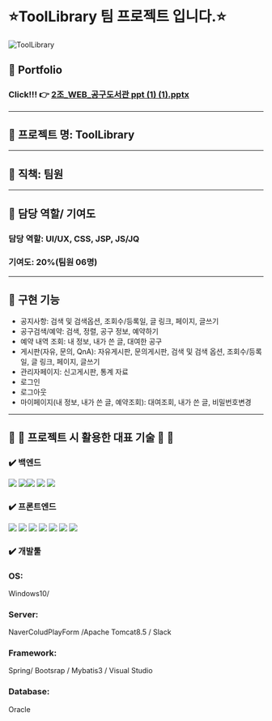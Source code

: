 #  :star:ToolLibrary 팀 프로젝트 입니다.:star:

![ToolLibrary](https://user-images.githubusercontent.com/89379902/211279145-64180acb-fd8f-4255-93bc-b9a0f55eb7ac.png)

## :purple_heart: Portfolio
### Click!!! :point_right: [2조_WEB_공구도서관 ppt  (1) (1).pptx](https://github.com/jisun22/ToolLibrary/files/10343058/2._WEB_.ppt.1.1.pptx)

*********************************************

## :purple_heart: 프로젝트 명: ToolLibrary

*********************************************

## :purple_heart: 직책: 팀원

*********************************************

## :purple_heart: 담당 역할/ 기여도<br/>
### 담당 역할: UI/UX, CSS, JSP, JS/JQ <br/>
### 기여도: 20%(팀원 06명)

*********************************************

## :purple_heart: 구현 기능
- 공지사항: 검색 및 검색옵션, 조회수/등록일, 글 링크, 페이지, 글쓰기 <br/>
- 공구검색/예약: 검색, 정렬, 공구 정보, 예약하기 <br/>
- 예약 내역 조회: 내 정보, 내가 쓴 글, 대여한 공구 <br/> 
- 게시판(자유, 문의, QnA): 자유게시판, 문의게시판, 검색 및 검색 옵션, 조회수/등록일, 글 링크, 페이지, 글쓰기 <br/>
- 관리자페이지: 신고게시판, 통계 자료 <br/>
- 로그인 <br/> 
- 로그아웃 <br/> 
- 마이페이지(내 정보, 내가 쓴 글, 예약조회): 대여조회, 내가 쓴 글, 비밀번호변경 <br/>


*********************************************

## 🔧 :wrench: 프로젝트 시 활용한 대표 기술 🔧 :wrench:

### ✔️ 백엔드
<img src="https://img.shields.io/badge/Spring-6DB33F?style=for-the-badge&logo=Spring&logoColor=green"> <img src="https://img.shields.io/badge/Spring Boot-6DB33F?style=for-the-badge&logo=Spring Boot&logoColor=yellow"><img src="https://img.shields.io/badge/oracle-F80000?style=for-the-badge&logo=oracle&logoColor=white"> 
  <img src="https://img.shields.io/badge/mysql-4479A1?style=for-the-badge&logo=mysql&logoColor=white">  <img src="https://img.shields.io/badge/java-007396?style=for-the-badge&logo=java&logoColor=white">
<br/>
### ✔️ 프론트엔드
<img src="https://img.shields.io/badge/Redux-764ABC?style=for-the-badge&logo=Redux&logoColor=purple"> <img src="https://img.shields.io/badge/Next.js-000000?style=for-the-badge&logo=Next.js&logoColor=white">
<img src="https://img.shields.io/badge/bootstrap-7952B3?style=for-the-badge&logo=bootstrap&logoColor=white">
  <img src="https://img.shields.io/badge/html5-E34F26?style=for-the-badge&logo=html5&logoColor=white"> 
  <img src="https://img.shields.io/badge/css-1572B6?style=for-the-badge&logo=css3&logoColor=white"> 
  <img src="https://img.shields.io/badge/javascript-F7DF1E?style=for-the-badge&logo=javascript&logoColor=black"> 
  <img src="https://img.shields.io/badge/jquery-0769AD?style=for-the-badge&logo=jquery&logoColor=white">
<br/>
### ✔️ 개발툴
### OS:
Windows10/ <br/>
### Server:
NaverColudPlayForm /Apache Tomcat8.5 / Slack <br/>
### Framework:
Spring/ Bootsrap / Mybatis3 / Visual Studio <br/>
### Database:
Oracle 
